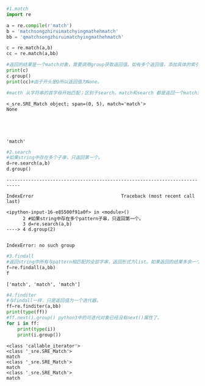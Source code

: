 

```python
#1.match 
import re

a = re.compile(r'match')
b = 'matchsongzhiruimatchyingmathehmatch'
bb = 'qmatchsongzhiruimatchyingmathehmatch'

c = re.match(a,b)
cc = re.match(a,bb)

#返回的结果是一个match对象，需要调用group获取返回值。如有多个返回值，添加具体的索引即可获取到对应的值。
print(c)
c.group()
print(cc)#由于开头是Q所以返回值为None。

#macth 从字符串的首字母开始匹配；区别于search。match和search 都是返回一个match对象。


```

    <_sre.SRE_Match object; span=(0, 5), match='match'>
    None





    'match'




```python
#2.search
#如果string中存在多个子串，只返回第一个。
d=re.search(a,b)
d.group()
```


    ---------------------------------------------------------------------------

    IndexError                                Traceback (most recent call last)

    <ipython-input-16-e85500f91a0f> in <module>()
          2 #如果string中存在多个pattern子串，只返回第一个。
          3 d=re.search(a,b)
    ----> 4 d.group(2)
    

    IndexError: no such group



```python
#3.findall
#返回string中所有与pattern相匹配的全部字串，返回形式为list。如果返回的结果多余一个则以元祖的形式返回，组成数组。
f=re.findall(a,bb)
f
```




    ['match', 'match', 'match']




```python
#4.finditer
#与findall一样，只是返回值为一个迭代器。
ff=re.finditer(a,bb)
print(type(ff))
#ff.next().group() python3中的可迭代对象已经没有next()属性了。
for i in ff:
    print(type(i))
    print(i.group())
```

    <class 'callable_iterator'>
    <class '_sre.SRE_Match'>
    match
    <class '_sre.SRE_Match'>
    match
    <class '_sre.SRE_Match'>
    match



```python

```
